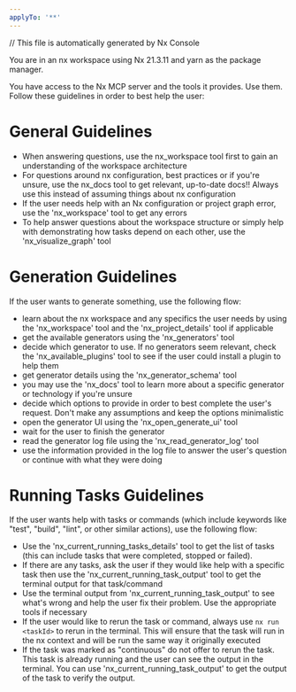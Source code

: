 ```yaml
---
applyTo: '**'
---
```


// This file is automatically generated by Nx Console

You are in an nx workspace using Nx 21.3.11 and yarn as the package manager.

You have access to the Nx MCP server and the tools it provides. Use them. Follow these guidelines in order to best help the user:

# General Guidelines
- When answering questions, use the nx_workspace tool first to gain an understanding of the workspace architecture
- For questions around nx configuration, best practices or if you're unsure, use the nx_docs tool to get relevant, up-to-date docs!! Always use this instead of assuming things about nx configuration
- If the user needs help with an Nx configuration or project graph error, use the 'nx_workspace' tool to get any errors
- To help answer questions about the workspace structure or simply help with demonstrating how tasks depend on each other, use the 'nx_visualize_graph' tool

# Generation Guidelines
If the user wants to generate something, use the following flow:

- learn about the nx workspace and any specifics the user needs by using the 'nx_workspace' tool and the 'nx_project_details' tool if applicable
- get the available generators using the 'nx_generators' tool
- decide which generator to use. If no generators seem relevant, check the 'nx_available_plugins' tool to see if the user could install a plugin to help them
- get generator details using the 'nx_generator_schema' tool
- you may use the 'nx_docs' tool to learn more about a specific generator or technology if you're unsure
- decide which options to provide in order to best complete the user's request. Don't make any assumptions and keep the options minimalistic
- open the generator UI using the 'nx_open_generate_ui' tool
- wait for the user to finish the generator
- read the generator log file using the 'nx_read_generator_log' tool
- use the information provided in the log file to answer the user's question or continue with what they were doing

# Running Tasks Guidelines
If the user wants help with tasks or commands (which include keywords like "test", "build", "lint", or other similar actions), use the following flow:
- Use the 'nx_current_running_tasks_details' tool to get the list of tasks (this can include tasks that were completed, stopped or failed).
- If there are any tasks, ask the user if they would like help with a specific task then use the 'nx_current_running_task_output' tool to get the terminal output for that task/command
- Use the terminal output from 'nx_current_running_task_output' to see what's wrong and help the user fix their problem. Use the appropriate tools if necessary
- If the user would like to rerun the task or command, always use `nx run <taskId>` to rerun in the terminal. This will ensure that the task will run in the nx context and will be run the same way it originally executed
- If the task was marked as "continuous" do not offer to rerun the task. This task is already running and the user can see the output in the terminal. You can use 'nx_current_running_task_output' to get the output of the task to verify the output. 



